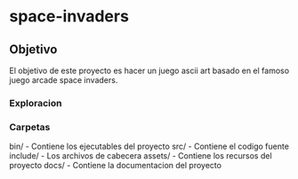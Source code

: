 # space-invaders
## Objetivo
El objetivo de este proyecto es hacer un juego ascii art basado en el famoso juego arcade space invaders.
### Exploracion

### Carpetas
bin/ - Contiene los ejecutables del proyecto
src/ - Contiene el codigo fuente
include/ - Los archivos de cabecera
assets/ - Contiene los recursos del proyecto
docs/ - Contiene la documentacion del proyecto

